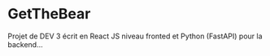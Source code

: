 # GetTheBear
Projet de DEV 3 écrit en React JS niveau fronted et Python (FastAPI) pour la backend...
